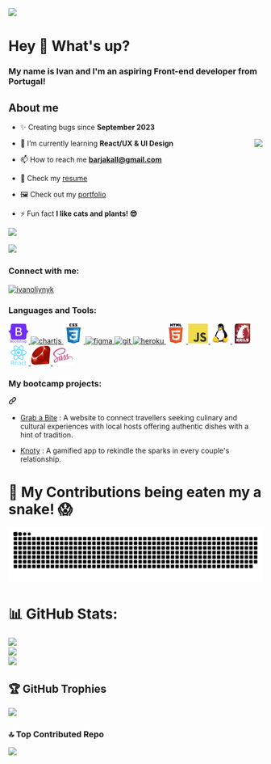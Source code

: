 [![](https://visitcount.itsvg.in/api?id=Barjakall&icon=4&color=11)](https://visitcount.itsvg.in)
<h1 align="left">Hey 👋 What's up?</h1>
<h3 align="left">My name is Ivan and I'm an aspiring Front-end developer from Portugal!</h3>

<h2 align="left">About me</h2>

- ✨ Creating bugs since **September 2023**

- 🌱 I’m currently learning **React/UX & UI Design** <img align="right" height="180" src="https://media2.giphy.com/media/v1.Y2lkPTc5MGI3NjExbGh6ZHUyMHd3ZjByZmRheXcxcmVrenMzcjhucG10YWM2N2FzYXZrMiZlcD12MV9pbnRlcm5hbF9naWZfYnlfaWQmY3Q9Zw/CuuSHzuc0O166MRfjt/giphy.gif"  />

- 📫 How to reach me **barjakall@gmail.com**

- 📜 Check my [resume](https://drive.google.com/file/d/1mBF8VXjeJ4XHHaWCJQO15XZ6tNbPj3cP/view?usp=drive_link)

- 🖼️ Check out my [portfolio](https://root-hurricane-6f7.notion.site/Ivan-Oliynyks-Portfolio-5ad84b027de74776aabac432f87876ee?pvs=25)

- ⚡ Fun fact **I like cats and plants! 😎**

<img src='https://randommeme-five.vercel.app/' style="height: 400px;"/>

![](https://quotes-github-readme.vercel.app/api?type=horizontal&theme=radical)

<h3 align="left">Connect with me:</h3>
<p align="left">
<a href="https://linkedin.com/in/ivan-oliynyk-204b8722a/" target="blank"><img align="center" src="https://raw.githubusercontent.com/rahuldkjain/github-profile-readme-generator/master/src/images/icons/Social/linked-in-alt.svg" alt="ivanoliynyk" height="30" width="40" /></a>
</p>

<h3 align="left">Languages and Tools:</h3>
<p align="left"> <a href="https://getbootstrap.com" target="_blank" rel="noreferrer"> <img src="https://raw.githubusercontent.com/devicons/devicon/master/icons/bootstrap/bootstrap-plain-wordmark.svg" alt="bootstrap" width="40" height="40"/> </a> <a href="https://www.chartjs.org" target="_blank" rel="noreferrer"> <img src="https://www.chartjs.org/media/logo-title.svg" alt="chartjs" width="40" height="40"/> </a> <a href="https://www.w3schools.com/css/" target="_blank" rel="noreferrer"> <img src="https://raw.githubusercontent.com/devicons/devicon/master/icons/css3/css3-original-wordmark.svg" alt="css3" width="40" height="40"/> </a> <a href="https://www.figma.com/" target="_blank" rel="noreferrer"> <img src="https://www.vectorlogo.zone/logos/figma/figma-icon.svg" alt="figma" width="40" height="40"/> </a> <a href="https://git-scm.com/" target="_blank" rel="noreferrer"> <img src="https://www.vectorlogo.zone/logos/git-scm/git-scm-icon.svg" alt="git" width="40" height="40"/> </a> <a href="https://heroku.com" target="_blank" rel="noreferrer"> <img src="https://www.vectorlogo.zone/logos/heroku/heroku-icon.svg" alt="heroku" width="40" height="40"/> </a> <a href="https://www.w3.org/html/" target="_blank" rel="noreferrer"> <img src="https://raw.githubusercontent.com/devicons/devicon/master/icons/html5/html5-original-wordmark.svg" alt="html5" width="40" height="40"/> </a> <a href="https://developer.mozilla.org/en-US/docs/Web/JavaScript" target="_blank" rel="noreferrer"> <img src="https://raw.githubusercontent.com/devicons/devicon/master/icons/javascript/javascript-original.svg" alt="javascript" width="40" height="40"/> </a> <a href="https://www.linux.org/" target="_blank" rel="noreferrer"> <img src="https://raw.githubusercontent.com/devicons/devicon/master/icons/linux/linux-original.svg" alt="linux" width="40" height="40"/> </a> <a href="https://rubyonrails.org" target="_blank" rel="noreferrer"> <img src="https://raw.githubusercontent.com/devicons/devicon/master/icons/rails/rails-original-wordmark.svg" alt="rails" width="40" height="40"/> </a> <a href="https://reactjs.org/" target="_blank" rel="noreferrer"> <img src="https://raw.githubusercontent.com/devicons/devicon/master/icons/react/react-original-wordmark.svg" alt="react" width="40" height="40"/> </a> <a href="https://www.ruby-lang.org/en/" target="_blank" rel="noreferrer"> <img src="https://raw.githubusercontent.com/devicons/devicon/master/icons/ruby/ruby-original.svg" alt="ruby" width="40" height="40"/> </a> <a href="https://sass-lang.com" target="_blank" rel="noreferrer"> <img src="https://raw.githubusercontent.com/devicons/devicon/master/icons/sass/sass-original.svg" alt="sass" width="40" height="40"/> </a> </p>

<div class="markdown-heading" dir="auto"><h3 align="left" class="heading-element" dir="auto">My bootcamp projects:</h3><a id="user-content-my-bootcamp-projects" class="anchor" aria-label="Permalink: My bootcamp projects:" href="#my-bootcamp-projects"><svg class="octicon octicon-link" viewBox="0 0 16 16" version="1.1" width="16" height="16" aria-hidden="true"><path d="m7.775 3.275 1.25-1.25a3.5 3.5 0 1 1 4.95 4.95l-2.5 2.5a3.5 3.5 0 0 1-4.95 0 .751.751 0 0 1 .018-1.042.751.751 0 0 1 1.042-.018 1.998 1.998 0 0 0 2.83 0l2.5-2.5a2.002 2.002 0 0 0-2.83-2.83l-1.25 1.25a.751.751 0 0 1-1.042-.018.751.751 0 0 1-.018-1.042Zm-4.69 9.64a1.998 1.998 0 0 0 2.83 0l1.25-1.25a.751.751 0 0 1 1.042.018.751.751 0 0 1 .018 1.042l-1.25 1.25a3.5 3.5 0 1 1-4.95-4.95l2.5-2.5a3.5 3.5 0 0 1 4.95 0 .751.751 0 0 1-.018 1.042.751.751 0 0 1-1.042.018 1.998 1.998 0 0 0-2.83 0l-2.5 2.5a1.998 1.998 0 0 0 0 2.83Z"></path></svg></a></div>
<ul dir="auto">
<li>
<p dir="auto"><a href="https://github.com/AnaMadeira1988/GRAB_A_BITE">Grab a Bite</a> : A website to connect travellers seeking culinary and cultural experiences with local hosts offering authentic dishes with a hint of tradition.</p>
</li>
<li>
<p dir="auto"><a href="https://github.com/Andrecondecosta/Knoty">Knoty</a> : A gamified app to rekindle the sparks in every couple's relationship.</p>
</li>
</ul>

# 🐍 My Contributions being eaten my a snake! 😱

<img src="https://raw.githubusercontent.com/Barjakall/Barjakall/output/snake.svg" alt="Snake animation" />

# 📊 GitHub Stats:
![](https://github-readme-stats.vercel.app/api?username=Barjakall&theme=dark&hide_border=false&include_all_commits=false&count_private=false)<br/>
![](https://github-readme-streak-stats.herokuapp.com/?user=Barjakall&theme=dark&hide_border=false)<br/>
![](https://github-readme-stats.vercel.app/api/top-langs/?username=Barjakall&theme=dark&hide_border=false&include_all_commits=false&count_private=false&layout=compact)

## 🏆 GitHub Trophies
![](https://github-profile-trophy.vercel.app/?username=Barjakall&theme=monokai&no-frame=false&no-bg=true&margin-w=4)

### 🔝 Top Contributed Repo
![](https://github-contributor-stats.vercel.app/api?username=Barjakall&limit=5&theme=dark&combine_all_yearly_contributions=true)
